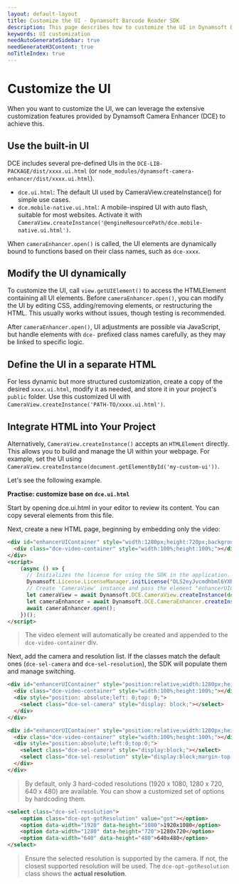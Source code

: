 ```yaml
---
layout: default-layout
title: Customize the UI - Dynamsoft Barcode Reader SDK
description: This page describes how to customize the UI in Dynamsoft Barcode Reader SDK.
keywords: UI customization
needAutoGenerateSidebar: true
needGenerateH3Content: true
noTitleIndex: true
---
```


# Customize the UI

When you want to customize the UI, we can leverage the extensive customization features provided by Dynamsoft Camera Enhancer (DCE) to achieve this.

## Use the built-in UI

DCE includes several pre-defined UIs in the `DCE-LIB-PACKAGE/dist/xxxx.ui.html` (or `node_modules/dynamsoft-camera-enhancer/dist/xxxx.ui.html`).

* `dce.ui.html`: The default UI used by CameraView.createInstance() for simple use cases.
* `dce.mobile-native.ui.html`: A mobile-inspired UI with auto flash, suitable for most websites. Activate it with `CameraView.createInstance('@engineResourcePath/dce.mobile-native.ui.html')`.

When `cameraEnhancer.open()` is called, the UI elements are dynamically bound to functions based on their class names, such as `dce-xxxx`.

## Modify the UI dynamically

To customize the UI, call `view.getUIElement()` to access the HTMLElement containing all UI elements. Before `cameraEnhancer.open()`, you can modify the UI by editing CSS, adding/removing elements, or restructuring the HTML. This usually works without issues, though testing is recommended.

After `cameraEnhancer.open()`, UI adjustments are possible via JavaScript, but handle elements with `dce-` prefixed class names carefully, as they may be linked to specific logic.

## Define the UI in a separate HTML

For less dynamic but more structured customization, create a copy of the desired `xxxx.ui.html`, modify it as needed, and store it in your project's `public` folder. Use this customized UI with `CameraView.createInstance('PATH-TO/xxxx.ui.html')`.

## Integrate HTML into Your Project

Alternatively, `CameraView.createInstance()` accepts an `HTMLElement` directly. This allows you to build and manage the UI within your webpage. For example, set the UI using `CameraView.createInstance(document.getElementById('my-custom-ui'))`.

Let's see the following example.

**Practise: customize base on `dce.ui.html`**

Start by opening dce.ui.html in your editor to review its content. You can copy several elements from this file.

Next, create a new HTML page, beginning by embedding only the video:

```html
<div id="enhancerUIContainer" style="width:1280px;height:720px;background:#ddd;" >
  <div class="dce-video-container" style="width:100%;height:100%;"></div>
</div>
<script>
    (async () => {
      // Initializes the license for using the SDK in the application.
      Dynamsoft.License.LicenseManager.initLicense("DLS2eyJvcmdhbml6YXRpb25JRCI6IjIwMDAwMSJ9");
      // Create 'CameraView' instance and pass the element "enhancerUIContainer" as its UI.
      let cameraView = await Dynamsoft.DCE.CameraView.createInstance(document.getElementById("enhancerUIContainer"));
      let cameraEnhancer = await Dynamsoft.DCE.CameraEnhancer.createInstance(cameraView);
      await cameraEnhancer.open();
    })();
</script>
```

> The video element will automatically be created and appended to the `dce-video-container` div.

Next, add the camera and resolution list. If the classes match the default ones (`dce-sel-camera` and `dce-sel-resolution`), the SDK will populate them and manage switching.

```html
<div id="enhancerUIContainer" style="position:relative;width:1280px;height:720px;background:#ddd;" >
  <div class="dce-video-container" style="width:100%;height:100%;"></div>
  <div style="position: absolute;left: 0;top: 0;">
    <select class="dce-sel-camera" style="display: block;"></select>
  </div>
</div>
```

```html
<div id="enhancerUIContainer" style="position:relative;width:1280px;height:720px;background:#ddd;" >
  <div class="dce-video-container" style="width:100%;height:100%;"></div>
  <div style="position:absolute;left:0;top:0;">
    <select class="dce-sel-camera" style="display:block;"></select>
    <select class="dce-sel-resolution" style="display:block;margin-top:5px;"></select>
  </div>
</div>
```

> By default, only 3 hard-coded resolutions (1920 x 1080, 1280 x 720, 640 x 480) are available. You can show a customized set of options by hardcoding them.

```html
<select class="dce-sel-resolution">
    <option class="dce-opt-gotResolution" value="got"></option>
    <option data-width="1920" data-height="1080">1920x1080</option>
    <option data-width="1280" data-height="720">1280x720</option>
    <option data-width="640" data-height="480">640x480</option>
</select>
```

> Ensure the selected resolution is supported by the camera. If not, the closest supported resolution will be used. The `dce-opt-gotResolution` class shows the **actual resolution**.